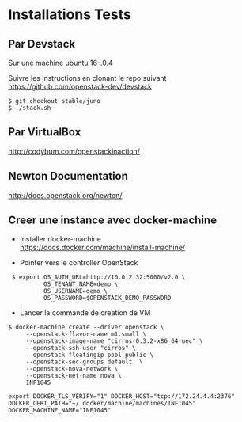 # Installations Tests

## Par Devstack

Sur une machine ubuntu 16-.0.4

Suivre les instructions en clonant le repo suivant 
https://github.com/openstack-dev/devstack

```
$ git checkout stable/juno
$ ./stack.sh
```

## Par VirtualBox

http://codybum.com/openstackinaction/


## Newton Documentation

http://docs.openstack.org/newton/

## Creer une instance avec docker-machine

* Installer docker-machine  
https://docs.docker.com/machine/install-machine/

* Pointer vers le controller OpenStack

```
 $ export OS_AUTH_URL=http://10.0.2.32:5000/v2.0 \
          OS_TENANT_NAME=demo \
          OS_USERNAME=demo \
          OS_PASSWORD=$OPENSTACK_DEMO_PASSWORD          
```

* Lancer la commande de creation de VM

```
$ docker-machine create --driver openstack \
     --openstack-flavor-name m1.small \
     --openstack-image-name "cirros-0.3.2-x86_64-uec" \
     --openstack-ssh-user "cirros" \
     --openstack-floatingip-pool public \
     --openstack-sec-groups default  \
     --openstack-nova-network \
     --openstack-net-name nova \
     INF1045
```

```
export DOCKER_TLS_VERIFY="1" DOCKER_HOST="tcp://172.24.4.4:2376" DOCKER_CERT_PATH="~/.docker/machine/machines/INF1045" DOCKER_MACHINE_NAME="INF1045"
```
